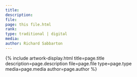 ```yaml
---
title: 
description: 
file: 
page: this file.html
rank: 
type: traditional | digital
media: 
author: Richard Sabbarton
---
```




{% include artwork-display.html title=page.title description=page.description file=page.file type=page.type media=page.media author=page.author %}